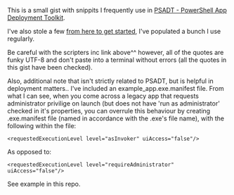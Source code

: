 This is a small gist with snippits I frequently use in [PSADT - PowerShell App Deployment Toolkit](http://psappdeploytoolkit.com).

I've also stole a few [from here to get started](http://www.scriptersinc.com/psadt-quick-reference-functions-list/), I've populated a bunch I use regularly.

Be careful with the scripters inc link above^^ however, all of the quotes are funky UTF-8 and don't paste into a terminal without errors (all the quotes in this gist have been checked).

Also, additional note that isn't strictly related to PSADT, but is helpful in deployment matters.. I've included an example_app.exe.manifest file. From what I can see, when you come across a legacy app that requests administrator privilige on launch (but does not have 'run as administrator' checked in it's properties, you can overrule this behaviour by creating .exe.manifest file (named in accordance with the .exe's file name), with the following within the file:

    <requestedExecutionLevel level="asInvoker" uiAccess="false"/>
    
As opposed to:

    <requestedExecutionLevel level="requireAdministrator" uiAccess="false"/>

See example in this repo.